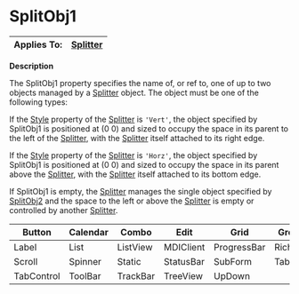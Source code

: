 




<h1 class="heading"><span class="name">SplitObj1</span></h1>

| Applies To: | [Splitter](../a-z/splitter.md) |
| --- | ---  |


**Description**


The SplitObj1 property specifies the name of, or ref to, one of up to two objects managed by a [Splitter](../a-z/splitter.md) object. The object must be one of the following types:


If the [Style](../a-z/style.md) property of the [Splitter](../a-z/splitter.md) is `'Vert'`, the object specified by SplitObj1 is positioned at (0 0) and sized to occupy the space in its parent to the left of the [Splitter](../a-z/splitter.md), with the [Splitter](../a-z/splitter.md) itself attached to its right edge.


If the [Style](../a-z/style.md) property of the [Splitter](../a-z/splitter.md) is `'Horz'`, the object specified by SplitObj1 is positioned at (0 0) and sized to occupy the space in its parent above the [Splitter](../a-z/splitter.md), with the [Splitter](../a-z/splitter.md) itself attached to its bottom edge.


If SplitObj1 is empty, the [Splitter](../a-z/splitter.md) manages the single object specified by [SplitObj2](../a-z/splitobj2.md) and the space to the left or above the [Splitter](../a-z/splitter.md) is empty or controlled by another [Splitter](../a-z/splitter.md).



| Button | Calendar | Combo | Edit | Grid | Group |
| --- | --- | --- | --- | --- | ---  |
| Label | List | ListView | MDIClient | ProgressBar | RichEdit |
| Scroll | Spinner | Static | StatusBar | SubForm | TabBar |
| TabControl | ToolBar | TrackBar | TreeView | UpDown |  |


